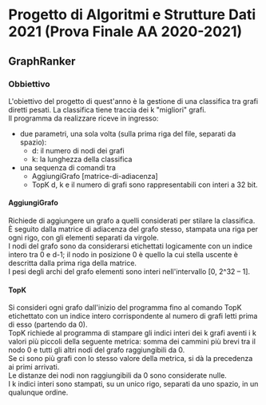 # Progetto di Algoritmi e Strutture Dati 2021 (Prova Finale AA 2020-2021)
## GraphRanker
### Obbiettivo
L'obiettivo del progetto di quest'anno è la gestione di una classifica tra grafi diretti pesati. La classifica tiene traccia dei k "migliori" grafi.      
Il programma da realizzare riceve in ingresso:
  * due parametri, una sola volta (sulla prima riga del file, separati da spazio):
    - d: il numero di nodi dei grafi
    - k: la lunghezza della classifica
  * una sequenza di comandi tra
    - AggiungiGrafo [matrice-di-adiacenza]
    - TopK
d, k e il numero di grafi sono rappresentabili con interi a 32 bit.

#### AggiungiGrafo
Richiede di aggiungere un grafo a quelli considerati per stilare la classifica. È seguito dalla matrice di adiacenza del grafo stesso, stampata una riga per ogni rigo, con gli elementi separati da virgole.     
I nodi del grafo sono da considerarsi etichettati logicamente con un indice intero tra 0 e d-1; il nodo in posizione 0 è quello la cui stella uscente è descritta dalla prima riga della matrice.    
I pesi degli archi del grafo elementi sono interi nell'intervallo [0, 2^32 – 1].  


#### TopK
Si consideri ogni grafo dall'inizio del programma fino al comando TopK etichettato con un indice intero corrispondente al numero di grafi letti prima di esso (partendo da 0).  
TopK richiede al programma di stampare gli indici interi dei k grafi aventi i k valori più piccoli della seguente metrica: somma dei cammini più brevi tra il nodo 0 e tutti gli altri nodi del grafo raggiungibili da 0.   
Se ci sono più grafi con lo stesso valore della metrica, si dà la precedenza ai primi arrivati.  
Le distanze dei nodi non raggiungibili da 0 sono considerate nulle.  
I k indici interi sono stampati, su un unico rigo, separati da uno spazio, in un qualunque ordine.  
